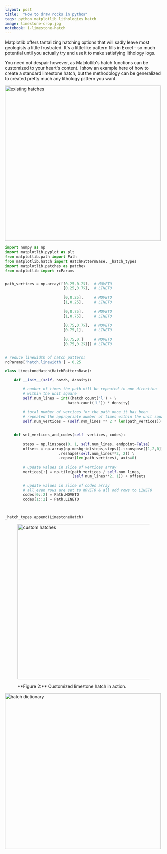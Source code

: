 ```yaml
---
layout: post
title:  "How to draw rocks in python"
tags: python matplotlib lithologies hatch
image: limestone-crop.jpg
notebook: 1-limestone-hatch
---
```


Matplotlib offers tantalizing hatching options that will sadly leave most geologists a little frustrated. It's a little like pattern fills in Excel - so much potential until you actually try and use it to make satisfying lithology logs. 

You need not despair however, as Matplotlib's hatch functions can be customized to your heart's content. I show an example here of how to create a standard limestone hatch, but the methodology can be generalized to created pretty much any lithology pattern you want.

<!--more-->

<img src="{{ site.url }}assets/images/posts/article-1/hatches.png" alt="existing hatches" width="500px" />

```python
import numpy as np
import matplotlib.pyplot as plt
from matplotlib.path import Path
from matplotlib.hatch import HatchPatternBase, _hatch_types
import matplotlib.patches as patches
from matplotlib import rcParams


path_vertices = np.array([[0.25,0.25],  # MOVETO
                          [0.25,0.75],  # LINETO
            
                          [0,0.25],     # MOVETO
                          [1,0.25],     # LINETO
                             
                          [0,0.75],     # MOVETO
                          [1,0.75],     # LINETO
                             
                          [0.75,0.75],  # MOVETO
                          [0.75,1],     # LINETO
                             
                          [0.75,0.],    # MOVETO
                          [0.75,0.25]]) # LINETO


# reduce linewidth of hatch patterns
rcParams['hatch.linewidth'] = 0.25

class LimestoneHatch(HatchPatternBase):
    
    def __init__(self, hatch, density):

        # number of times the path will be repeated in one direction
        # within the unit square
        self.num_lines = int((hatch.count('l') + \
                            hatch.count('L')) * density)   
        
        # total number of vertices for the path once it has been
        # repeated the appropriate number of times within the unit square
        self.num_vertices = (self.num_lines ** 2 * len(path_vertices))


    def set_vertices_and_codes(self, vertices, codes):
        
        steps = np.linspace(0, 1, self.num_lines, endpoint=False)
        offsets = np.array(np.meshgrid(steps,steps)).transpose([1,2,0]) \
                        .reshape((self.num_lines**2, 2)) \
                        .repeat(len(path_vertices), axis=0)
        
        # update values in slice of vertices array
        vertices[:] = np.tile(path_vertices / self.num_lines, 
                              (self.num_lines**2, 1)) + offsets
        
        # update values in slice of codes array
        # all even rows are set to MOVETO & all odd rows to LINETO
        codes[0::2] = Path.MOVETO
        codes[1::2] = Path.LINETO



_hatch_types.append(LimestoneHatch)
```



<figure>
    <p>
        <img class="scaled" src="{{ site.url }}assets/images/posts/article-1/custom_hatches.png" alt="custom hatches" width="500px" />
        <figcaption>**Figure 2:** Customized limestone hatch in action.</figcaption>
    </p>
</figure>


<img src="{{ site.url }}assets/images/posts/article-1/hatch_dictionary.png" alt="hatch dictionary" width="500px" />